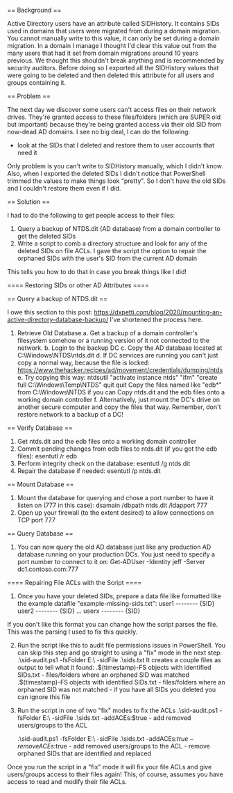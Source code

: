 == Background ==

Active Directory users have an attribute called SIDHistory. It contains SIDs
used in domains that users were migrated from during a domain migration. You
cannot manually write to this value, it can only be set during a domain
migration. In a domain I manage I thought I'd clear this value out from the
many users that had it set from domain migrations around 10 years previous. We
thought this shouldn't break anything and is recommended by security auditors.
Before doing so I exported all the SIDHistory values that were going to be
deleted and then deleted this attribute for all users and groups containing it.

== Problem ==

The next day we discover some users can't access files on their network drives.
They're granted access to these files/folders (which are SUPER old but important)
because they're being granted access via their old SID from now-dead AD domains.
I see no big deal, I can do the following:
- look at the SIDs that I deleted and restore them to user accounts that need it

Only problem is you can't write to SIDHistory manually, which I didn't know.
Also, when I exported the deleted SIDs I didn't notice that PowerShell trimmed
the values to make things look "pretty". So I don't have the old SIDs and I
couldn't restore them even if I did.

== Solution ==

I had to do the following to get people access to their files:

1. Query a backup of NTDS.dit (AD database) from a domain controller to get the
    deleted SIDs
2. Write a script to comb a directory structure and look for any of the deleted
    SIDs on file ACLs. I gave the script the option to repair the orphaned SIDs
    with the user's SID from the current AD domain

This tells you how to do that in case you break things like I did!

==== Restoring SIDs or other AD Attributes ====

== Query a backup of NTDS.dit ==

I owe this section to this post: https://dxpetti.com/blog/2020/mounting-an-active-directory-database-backup/
I've shortened the process here.

1. Retrieve Old Database
    a. Get a backup of a domain controller's filesystem somehow or a running version
        of it not connected to the network.
    b. Login to the backup DC
    c. Copy the AD database located at C:\Windows\NTDS\ntds.dit
    d. If DC services are running you can't just copy a normal way, because the file is
        locked: https://www.thehacker.recipes/ad/movement/credentials/dumping/ntds
    e. Try copying this way:
        ntdsutil "activate instance ntds" "ifm" "create full C:\Windows\Temp\NTDS" quit quit
        Copy the files named like "edb*" from C:\Windows\NTDS if you can
        Copy ntds.dit and the edb files onto a working domain controller
    f. Alternatively, just mount the DC's drive on another secure computer and copy the
        files that way.
Remember, don't restore network to a backup of a DC!


== Verify Database ==

1. Get ntds.dit and the edb files onto a working domain controller
2. Commit pending changes from edb files to ntds.dit (if you got the edb files):
    esentutl /r edb
3. Perform integrity check on the database:
    esentutl /g ntds.dit
4. Repair the database if needed:
    esentutl /p ntds.dit

== Mount Database ==

1. Mount the database for querying and chose a port number to have it listen on (777 in this case):
    dsamain /dbpath ntds.dit /ldapport 777
2. Open up your firewall (to the extent desired) to allow connections on TCP port 777

== Query Database ==

1. You can now query the old AD database just like any production AD database
    running on your production DCs. You just need to specify a port number to connect to it on:
    Get-ADUser -Identity jeff -Server dc1.contoso.com:777


==== Repairing File ACLs with the Script ====

1. Once you have your deleted SIDs, prepare a data file like formatted like 
    the example datafile "example-missing-sids.txt":
    user1 -------- {SID}
    user2 -------- {SID}
    ...
    userx -------- {SID}

If you don't like this format you can change how the script parses the file.
This was the parsing I used to fix this quickly.

2. Run the script like this to audit file permissions issues in PowerShell.
    You can skip this step and go straight to using a "fix" mode in the next step:
    .\sid-audit.ps1 -fsFolder E:\ -sidFile .\sids.txt
    It creates a couple files as output to tell what it found:
    .\$(timestamp)-FS objects with identified SIDs.txt
        - files/folders where an orphaned SID was matched
    .\$(timestamp)-FS objects with identified SIDs.txt
        - files/folders where an orphaned SID was not matched
        - if you have all SIDs you deleted you can ignore this file

3. Run the script in one of two "fix" modes to fix the ACLs
    .\sid-audit.ps1 -fsFolder E:\ -sidFile .\sids.txt -addACEs:$true
        - add removed users/groups to the ACL

    .\sid-audit.ps1 -fsFolder E:\ -sidFile .\sids.txt -addACEs:$true -removeACEs:$true
        - add removed users/groups to the ACL
        - remove orphaned SIDs that are identified and replaced

Once you run the script in a "fix" mode it will fix your file ACLs and give users/groups
access to their files again! This, of course, assumes you have access to read and modify
their file ACLs.
